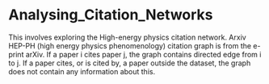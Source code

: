 # Analysing_Citation_Networks
This involves exploring the High-energy physics citation network. Arxiv HEP-PH (high energy physics phenomenology) citation graph is from the e-print arXiv. If a paper i cites paper j, the graph contains directed edge from i to j. If a paper cites, or is cited by, a paper outside the dataset, the graph does not contain any information about this. 

